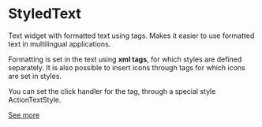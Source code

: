 # StyledText

Text widget with formatted text using tags. Makes it easier to use formatted text in multilingual applications.

Formatting is set in the text using **xml tags**, for which styles are defined separately. It is also possible to insert icons through tags for which icons are set in styles.

You can set the click handler for the tag, through a special style ActionTextStyle.

[See more](package/README.md)